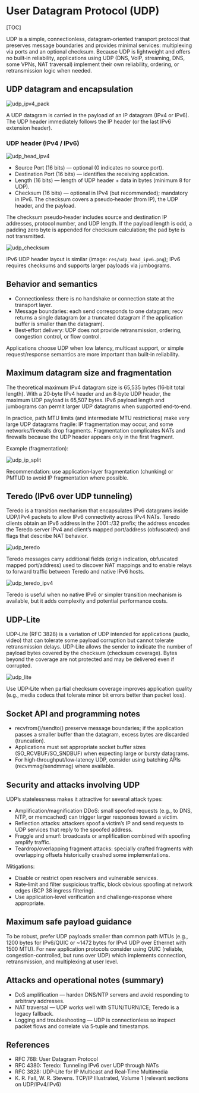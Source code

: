 # User Datagram Protocol (UDP)

[TOC]

UDP is a simple, connectionless, datagram‑oriented transport protocol that preserves message boundaries and provides minimal services: multiplexing via ports and an optional checksum. Because UDP is lightweight and offers no built‑in reliability, applications using UDP (DNS, VoIP, streaming, DNS, some VPNs, NAT traversal) implement their own reliability, ordering, or retransmission logic when needed.

## UDP datagram and encapsulation

![udp_ipv4_pack](res/udp_ipv4_pack.png)

A UDP datagram is carried in the payload of an IP datagram (IPv4 or IPv6). The UDP header immediately follows the IP header (or the last IPv6 extension header).

### UDP header (IPv4 / IPv6)

![udp_head_ipv4](res/udp_head_ipv4.png)

- Source Port (16 bits) — optional (0 indicates no source port).
- Destination Port (16 bits) — identifies the receiving application.
- Length (16 bits) — length of UDP header + data in bytes (minimum 8 for UDP).
- Checksum (16 bits) — optional in IPv4 (but recommended); mandatory in IPv6. The checksum covers a pseudo‑header (from IP), the UDP header, and the payload.

The checksum pseudo‑header includes source and destination IP addresses, protocol number, and UDP length. If the payload length is odd, a padding zero byte is appended for checksum calculation; the pad byte is not transmitted.

![udp_checksum](res/udp_checksum.png)

IPv6 UDP header layout is similar (image: `res/udp_head_ipv6.png`); IPv6 requires checksums and supports larger payloads via jumbograms.

## Behavior and semantics

- Connectionless: there is no handshake or connection state at the transport layer.
- Message boundaries: each send corresponds to one datagram; recv returns a single datagram (or a truncated datagram if the application buffer is smaller than the datagram).
- Best‑effort delivery: UDP does not provide retransmission, ordering, congestion control, or flow control.

Applications choose UDP when low latency, multicast support, or simple request/response semantics are more important than built‑in reliability.

## Maximum datagram size and fragmentation

The theoretical maximum IPv4 datagram size is 65,535 bytes (16‑bit total length). With a 20‑byte IPv4 header and an 8‑byte UDP header, the maximum UDP payload is 65,507 bytes. IPv6 payload length and jumbograms can permit larger UDP datagrams when supported end‑to‑end.

In practice, path MTU limits (and intermediate MTU restrictions) make very large UDP datagrams fragile: IP fragmentation may occur, and some networks/firewalls drop fragments. Fragmentation complicates NATs and firewalls because the UDP header appears only in the first fragment.

Example (fragmentation):

![udp_ip_split](res/udp_ip_split.png)

Recommendation: use application‑layer fragmentation (chunking) or PMTUD to avoid IP fragmentation where possible.

## Teredo (IPv6 over UDP tunneling)

Teredo is a transition mechanism that encapsulates IPv6 datagrams inside UDP/IPv4 packets to allow IPv6 connectivity across IPv4 NATs. Teredo clients obtain an IPv6 address in the 2001::/32 prefix; the address encodes the Teredo server IPv4 and client’s mapped port/address (obfuscated) and flags that describe NAT behavior.

![udp_teredo](res/udp_teredo.png)

Teredo messages carry additional fields (origin indication, obfuscated mapped port/address) used to discover NAT mappings and to enable relays to forward traffic between Teredo and native IPv6 hosts.

![udp_teredo_ipv4](res/udp_teredo_ipv4.png)

Teredo is useful when no native IPv6 or simpler transition mechanism is available, but it adds complexity and potential performance costs.

## UDP‑Lite

UDP‑Lite (RFC 3828) is a variation of UDP intended for applications (audio, video) that can tolerate some payload corruption but cannot tolerate retransmission delays. UDP‑Lite allows the sender to indicate the number of payload bytes covered by the checksum (checksum coverage). Bytes beyond the coverage are not protected and may be delivered even if corrupted.

![udp_lite](res/udp_lite.png)

Use UDP‑Lite when partial checksum coverage improves application quality (e.g., media codecs that tolerate minor bit errors better than packet loss).

## Socket API and programming notes

- recvfrom()/sendto() preserve message boundaries; if the application passes a smaller buffer than the datagram, excess bytes are discarded (truncation).
- Applications must set appropriate socket buffer sizes (SO_RCVBUF/SO_SNDBUF) when expecting large or bursty datagrams.
- For high‑throughput/low‑latency UDP, consider using batching APIs (recvmmsg/sendmmsg) where available.

## Security and attacks involving UDP

UDP’s statelessness makes it attractive for several attack types:

- Amplification/magnification DDoS: small spoofed requests (e.g., to DNS, NTP, or memcached) can trigger larger responses toward a victim.
- Reflection attacks: attackers spoof a victim’s IP and send requests to UDP services that reply to the spoofed address.
- Fraggle and smurf: broadcasts or amplification combined with spoofing amplify traffic.
- Teardrop/overlapping fragment attacks: specially crafted fragments with overlapping offsets historically crashed some implementations.

Mitigations:

- Disable or restrict open resolvers and vulnerable services.
- Rate‑limit and filter suspicious traffic, block obvious spoofing at network edges (BCP 38 ingress filtering).
- Use application‑level verification and challenge‑response where appropriate.

## Maximum safe payload guidance

To be robust, prefer UDP payloads smaller than common path MTUs (e.g., 1200 bytes for IPv6/QUIC or ~1472 bytes for IPv4 UDP over Ethernet with 1500 MTU). For new application protocols consider using QUIC (reliable, congestion-controlled, but runs over UDP) which implements connection, retransmission, and multiplexing at user level.

## Attacks and operational notes (summary)

- DoS amplification — harden DNS/NTP servers and avoid responding to arbitrary addresses.
- NAT traversal — UDP works well with STUN/TURN/ICE; Teredo is a legacy fallback.
- Logging and troubleshooting — UDP is connectionless so inspect packet flows and correlate via 5‑tuple and timestamps.

## References

- RFC 768: User Datagram Protocol
- RFC 4380: Teredo: Tunneling IPv6 over UDP through NATs
- RFC 3828: UDP‑Lite for IP Multicast and Real‑Time Multimedia
- K. R. Fall, W. R. Stevens. TCP/IP Illustrated, Volume 1 (relevant sections on UDP/IPv4/IPv6)
